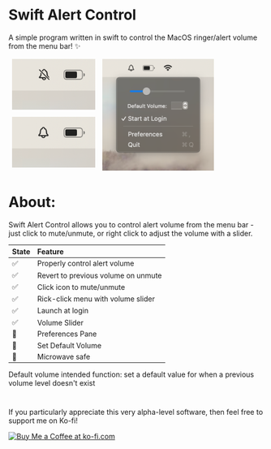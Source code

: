 # Swift Alert Control

A simple program written in swift to control the MacOS ringer/alert volume from the menu bar! ✨
<p align="right">

<table class="tg">

<thead> 
  <tr>
    <td class="tg-0pky" colspan="2" rowspan="2"><img height = "100" src="../images/menubar_mute.png"></td>
    <td class="tg-0pky" colspan="3" rowspan="4"><img height = "220" src="../images/app_expanded.png" alt="image" /></td>
  </tr>
  <tr>
  </tr>
  <tr>
    <td class="tg-0pky" colspan="2" rowspan="2"><img height = "100"src="../images/menubar_unmute.png"></td>
  </tr>
  <tr>
  </tr>
</thead>
</table>
</p>


# About:
Swift Alert Control allows you to control alert volume from the menu bar - just click to mute/unmute, or right click to adjust the volume with a slider.

 State        | Feature           |
| ------------- |:-------------| 
| ✅  | Properly control alert volume |
| ✅  | Revert to previous volume on unmute |
| ✅  | Click icon to mute/unmute |
| ✅  | Rick-click menu with volume slider |
| ✅  | Launch at login |
| ✅  | Volume Slider |
| 🚫      | Preferences Pane     |
| 🚫  | Set Default Volume      |
| 🚫 | Microwave safe |

Default volume intended function: set a default value for when a previous volume level doesn't exist

#
If you particularly appreciate this very alpha-level software, then feel free to support me on Ko-fi!

<a href='https://ko-fi.com/V7V7U4OYT' target='_blank'><img height='36' style='border:0px;height:36px;' src='https://storage.ko-fi.com/cdn/kofi1.png?v=3' border='0' alt='Buy Me a Coffee at ko-fi.com' /></a>

#
